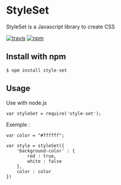 # StyleSet

StyleSet is a Javascript library to create CSS

[![travis](https://travis-ci.org/alexandre-garrec/styleSet.svg)](https://travis-ci.org/alexandre-garrec/styleSet)
[![npm](https://img.shields.io/npm/v/style-set.svg?style=flat-square)](https://www.npmjs.com/package/style-set)


Install with npm 
-----

    $ npm install style-set



Usage
-----

Use with node.js

    var styleSet = require('style-set');

Exemple : 

    var color = "#ffffff";
    
    var style = styleSet({
        'background-color' : {
            red : true,
            white : false
        },
        color : color
    })